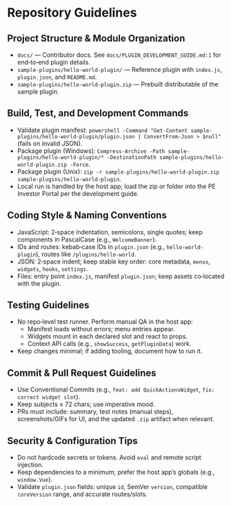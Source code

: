 # Repository Guidelines

## Project Structure & Module Organization
- `docs/` — Contributor docs. See `docs/PLUGIN_DEVELOPMENT_GUIDE.md:1` for end‑to‑end plugin details.
- `sample-plugins/hello-world-plugin/` — Reference plugin with `index.js`, `plugin.json`, and `README.md`.
- `sample-plugins/hello-world-plugin.zip` — Prebuilt distributable of the sample plugin.

## Build, Test, and Development Commands
- Validate plugin manifest: `powershell -Command "Get-Content sample-plugins/hello-world-plugin/plugin.json | ConvertFrom-Json > $null"` (fails on invalid JSON).
- Package plugin (Windows): `Compress-Archive -Path sample-plugins/hello-world-plugin/* -DestinationPath sample-plugins/hello-world-plugin.zip -Force`.
- Package plugin (Unix): `zip -r sample-plugins/hello-world-plugin.zip sample-plugins/hello-world-plugin`.
- Local run is handled by the host app; load the zip or folder into the PE Investor Portal per the development guide.

## Coding Style & Naming Conventions
- JavaScript: 2‑space indentation, semicolons, single quotes; keep components in PascalCase (e.g., `WelcomeBanner`).
- IDs and routes: kebab‑case IDs in `plugin.json` (e.g., `hello-world-plugin`), routes like `/plugins/hello-world`.
- JSON: 2‑space indent; keep stable key order: core metadata, `menus`, `widgets`, `hooks`, `settings`.
- Files: entry point `index.js`, manifest `plugin.json`; keep assets co‑located with the plugin.

## Testing Guidelines
- No repo‑level test runner. Perform manual QA in the host app:
  - Manifest loads without errors; menu entries appear.
  - Widgets mount in each declared slot and react to props.
  - Context API calls (e.g., `showSuccess`, `getPluginData`) work.
- Keep changes minimal; if adding tooling, document how to run it.

## Commit & Pull Request Guidelines
- Use Conventional Commits (e.g., `feat: add QuickActionsWidget`, `fix: correct widget slot`).
- Keep subjects ≤ 72 chars; use imperative mood.
- PRs must include: summary, test notes (manual steps), screenshots/GIFs for UI, and the updated `.zip` artifact when relevant.

## Security & Configuration Tips
- Do not hardcode secrets or tokens. Avoid `eval` and remote script injection.
- Keep dependencies to a minimum; prefer the host app’s globals (e.g., `window.Vue`).
- Validate `plugin.json` fields: unique `id`, SemVer `version`, compatible `coreVersion` range, and accurate routes/slots.

